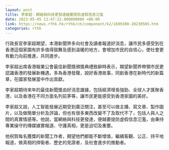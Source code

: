 ```yaml
---
layout: post
title: 李家超：網絡與科技更發達越要提防虛假信息氾濫
date: 2023-05-05 13:47:22.000000000 +08:00
link: https://news.rthk.hk/rthk/ch/component/k2/1699300-20230505.htm
categories: rthk
---
```


行政長官李家超期望，本港新聞界多向社會及讀者報道好消息，讓市民多感受到在香港這個家園有許多值得鼓舞及感到溫暖的地方，會增加市民的自信心，使社會更有動力向前推進，共同進步。

李家超出席香港報業公會最佳新聞獎頒獎典禮致辭時表示，期望新聞界帶領市民更認識香港的發展新機遇，多為香港發聲，說好香港故事，同創香港在新時代的新篇章，在國家發展當中作出貢獻。

李家超期待來年的最佳新聞獎由好消息雄據，包括經濟增長強勁、全球人才匯聚香港，以及香港在不同方面名列前茅等，讓市民更能感受到香港家園的美好。

李家超又說，人工智能發展近期受到廣泛關注，甚至可以做主播、寫文章、製作圖片，以及做簡單分析及評論，但也有很多東西改變不了及取代不了，包括人與人之間的真實情感等。他說，當網絡與科技更發達，便越要提防虛假信息氾濫，由秉持專業操守的傳媒據實報道、守護真相，更是迫切及重要。

他祝賀每名獲獎的新聞工作者，期望他們都能不斷增值，繼續客觀、公正、持平地報道，做真相的捍衛者、歷史的見證者，及社會進步的推動者。

